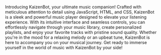 Introducing KaizenBot, your ultimate music companion! Crafted with meticulous attention to detail using JavaScript, HTML, and CSS, KaizenBot is a sleek and powerful music player designed to elevate your listening experience. With its intuitive interface and seamless controls, you can effortlessly navigate through your music library, create personalized playlists, and enjoy your favorite tracks with pristine sound quality. Whether you're in the mood for a relaxing melody or an upbeat tune, KaizenBot is here to accompany you on your musical journey. Get ready to immerse yourself in the world of music with KaizenBot by your side!
